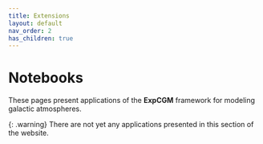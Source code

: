 ```yaml
---
title: Extensions
layout: default
nav_order: 2
has_children: true
---
```


# Notebooks

These pages present applications of the **ExpCGM** framework for modeling galactic atmospheres.

{: .warning}
There are not yet any applications presented in this section of the website.
